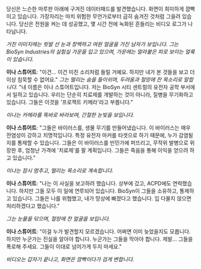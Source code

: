 당신은 느슨한 마루판 아래에 구겨진 데이터패드를 발견했습니다. 화면이 희미하게 깜빡이고 있습니다. 가장자리는 마치 위험한 무언가로부터 급히 숨겨진 것처럼 그을려 있습니다. 당신은 전원을 켜는 데 성공했고, 몇 시간 전에 녹화된 흔들리는 비디오 로그가 나타납니다.

_거친 이미지에는 핏발 선 눈과 창백하고 여윈 얼굴을 가진 남자가 보입니다. 그는 BioSyn Industries의 실험실 가운을 입고 있으며, 가운에는 말라붙은 피로 보이는 얼룩이 있습니다._

**이나 스튜어트**: "이건... 이건 미친 소리처럼 들릴 거예요. 하지만 내가 본 것들을 보고 더 이상 침묵할 수 없어요." _그는 떨리는 숨을 들이쉬며, 두려움과 절망에 찬 목소리로 말합니다._ "내 이름은 이나 스튜어트입니다. 저는 BioSyn 시티 센트럴의 유전자 공학 부서에서 일하고 있습니다. 우리는 단순히 치료제를 개발하는 것이 아니라, 질병을 무기화하고 있습니다. 그들은 이것을 '프로젝트 키메라'라고 부릅니다."

_이나는 카메라를 똑바로 바라보며, 간절한 눈빛을 보입니다._

**이나 스튜어트**: "그들은 바이러스를, 생물 무기를 만들어냈습니다. 이 바이러스는 매우 전염성이 강하고 치명적입니다. 특정 유전자 마커를 타겟으로 하기 때문에, 누가 감염될지를 통제할 수 있습니다. 그들은 이 바이러스를 빈민가에 퍼뜨리고, 무작위 발병으로 위장한 후, 엄청난 가격에 '치료제'를 팔 계획입니다. 그들은 죽음을 통해 이익을 얻으려 하고 있습니다."

_이나는 잠시 멈추고, 떨리는 목소리로 계속합니다._

**이나 스튜어트**: "나는 이 사실을 보고하려 했습니다. 상부에 갔고, ACPD에도 연락했습니다. 하지만 그들 모두 이 일에 연루되어 있습니다. BioSyn이 그들을 소유하고, 통제하고 있습니다. 그들은 나를 위협했고, 내가 망상에 빠졌다고 했습니다. 입 다물지 않으면 처리하겠다고 했습니다."

_그는 눈물을 닦으며, 절망에 찬 얼굴을 보입니다._

**이나 스튜어트**: "이걸 누가 발견할지 모르겠습니다. 어쩌면 이미 늦었을지도 모릅니다. 하지만 누군가는 진실을 알아야 합니다. 누군가는 그들을 막아야 합니다. 제발... 그들을 폭로해 주세요. 그들이 이대로 넘어가게 두지 마세요."

_비디오는 갑자기 끝나고, 화면은 깜빡이다가 검게 변합니다._
